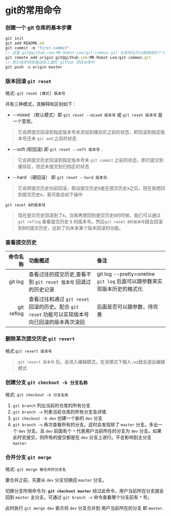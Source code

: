 # git的常用命令

### 创建一个 git 仓库的基本步骤

``` javascript
git init
git add README.md
git commit -m "first-commit"
// 这里 git@github.com:MR-Robot-Lee/git-common.git 仓库地址可以替换成你个人的 github 项目仓库地址
git remote add origin git@github.com:MR-Robot-Lee/git-common.git 
// 把已有的项目推送到上面的 github 项目仓库中
git push -u origin master
```

### 版本回滚 `git reset`
格式: `git reset [模式] 版本号`

共有三种模式，其解释和区别如下：
- --mixed （默认模式）即 `git reset --mixed 版本号` 或 `git reset 版本号` 是一个意思。
> 它会把提交回滚到指定版本号未添加到缓存区之前的状态，即回滚到指定版本号还未 `git add` 之前的状态
- --soft (软回滚) 即 `git reset --soft 版本号` .
> 它会把提交历史回滚到指定版本号未 `git commit` 之前的状态，即已提交到缓存区，但还未提交到归档区的状态
- --hard （硬回滚） 即 `git reset --hard 版本号`.
> 它会把提交历史向前回滚，假设提交历史`B`是在提交历史`A`之后，现在我想回到提交历史`A`，我可能会如下操作
```
git reset A的版本号
```
> 现在提交历史回滚到了`A`，当我再想回到提交历史`B`的时候，我们可以通过 `git reflog` 查看提交历史 `B` 的版本号。然后`git reset B的版本号`就会回滚到B的提交历史，达到了向未来某个版本回滚的功能。

### 查看提交历史
命令名称|功能概述|备注
--:|:--|:--
git log | 查看过往的提交历史,查看不到 `git reset 版本号` 回退过的历史记录 | git log --pretty=oneline `git log` 后面可以跟参数来实现版本历史的格式化
git reflog | 查看过往和通过 `git reset` 回滚的历史。配合 `git reset` 功能可以实现版本号向已回滚的版本再次滚回 | 后面是否可以跟参数，待完善

### 删除某次提交历史 `git revert`
格式:`git revert 版本号`
> `git revert 版本号` 后，会进入编辑模式。在该模式下输入`:wq`就会退出编辑模式

### 创建分支 `git checkout -b 分支名称`
格式: `git checkout -b 分支名称`
1. `git branch` 列出当前的仓库的所有分支
2. `git branch -v` 列表当前仓库的所有分支及详情
3. `git checkout -b dev` 创建一个新的 `dev` 分支
4. `git branch -v` 再次查看所有的分支。这时会发现除了 `master` 分支。多出一个 `dev` 分支。且 `dev` 前面有个 `*` 代表用户当前所在的分支为 `dev` 分支。如果此时去提交，则所有的提交都是在 `dev` 分支上进行。不会影响到主分支 `master`

### 合并分支 `git merge`
格式: `git merge 被合并的分支名`

要合并之前，先要从 `dev` 分支切换回 `master` 分支。

切换分支所用命令为: **`git checkout master`**.经过此命令，用户当前所在分支就会回到 `master` 主分支。可通过 `git branch -v` 命令查看哪个分支前有 `*` 号。

此时执行 `git merge dev` 表示将 `dev` 分支合并到 用户当前所在的分支 即 `master`.

